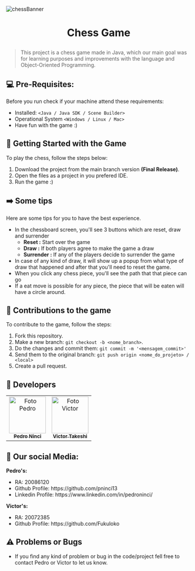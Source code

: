 ![chessBanner](https://user-images.githubusercontent.com/69252953/144928254-e86b88c1-c2d7-40f1-9f37-eda4a4d4639f.png)

# <p align="center"> Chess Game
> This project is a chess game made in Java, which our main goal was for learning purposes and improvements with the language and Object-Oriented Programming.</p>


## 💻 Pre-Requisites:

Before you run check if your machine attend these requirements:
* Installed: `<Java / Java SDK / Scene Builder>`
* Operational System `<Windows / Linux / Mac>`
* Have fun with the game :)

## 🚀 Getting Started with the Game

To play the chess, follow the steps below:

1. Download the project from the main branch version **(Final Release)**.
2. Open the files as a project in you prefered IDE.
3. Run the game :)


## :arrow_right: Some tips 
Here are some tips for you to have the best experience.
<ul>
  <li>In the chessboard screen, you'll see 3 buttons which are reset, draw and surrender
   <ul>
      <li><strong>Reset :</strong> Start over the game</li>
      <li><strong>Draw :</strong> If both players agree to make the game a draw</li>
      <li><strong>Surrender :</strong> If any of the players decide to surrender the game</li>
    </ul>
  </li>
  <li>In case of any kind of draw, it will show up a popup from what type of draw that happened and after that you'll need to reset the game.</li>
  <li>When you click any chess piece, you'll see the path that that piece can go</li>
  <li>If a eat move is possible for any piece, the piece that will be eaten will have a circle around.</li>
</ul>

## :handshake: Contributions to the game
To contribute to the game, follow the steps:

1. Fork this repository.
2. Make a new branch: `git checkout -b <nome_branch>`.
3. Do the changes and commit them: `git commit -m '<mensagem_commit>'`
4. Send them to the original branch: `git push origin <nome_do_projeto> / <local>`
5. Create a pull request.

## :adult: Developers

<table>
  <tr>
    <td align="center">
      <a href="#">
        <img src="https://user-images.githubusercontent.com/69252953/138782252-7e4198a0-393c-43b6-b1a7-10e38619b9cb.png" width="100px;" alt="Foto Pedro"/><br>
        <sub>
          <b>Pedro Ninci</b>
        </sub>
      </a>
    </td>
    <td align="center">
      <a href="#">
        <img src="https://user-images.githubusercontent.com/69252953/138793538-7c62d00b-640e-4907-9515-dc283fe8700b.png" width="100px;" alt="Foto Victor"/><br>
        <sub>
          <b>Victor Takeshi</b>
        </sub>
      </a>
    </td>
  </tr>
</table>

## 👋 Our social Media:
**Pedro's:**
<ul>
  <li>RA: 20086120</li>
  <li>Github Profile: https://github.com/pninci13</li>
  <li>Linkedin Profile: https://www.linkedin.com/in/pedroninci/</li>
</ul>

**Victor's:**
<ul>
  <li>RA: 20072385</li>
  <li>Github Profile: https://github.com/Fukuloko</li>
</ul>


## ⚠️ Problems or Bugs<br>

<ul>
  <li>If you find any kind of problem or bug in the code/project fell free to contact Pedro or Victor to let us know.</li>
</ul>
